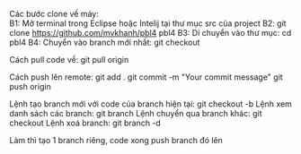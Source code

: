 Các bước clone về máy:  
B1: Mở terminal trong Eclipse hoặc Intelij tại thư mục src của project
B2: git clone https://github.com/mvkhanh/pbl4 pbl4
B3: Di chuyển vào thư mục: cd pbl4
B4: Chuyển vào branch mới nhất: git checkout <branch name>

Cách pull code về:
git pull origin <branch name>

Cách push lên remote:
git add .
git commit -m "Your commit message"
git push origin <branch name>

Lệnh tạo branch mới với code của branch hiện tại: git checkout -b <branch name>
Lệnh xem danh sách các branch: git branch
Lệnh chuyển qua branch khác: git checkout <branch name>
Lệnh xoá branch: git branch -d <branch name>

Làm thì tạo 1 branch riêng, code xong push branch đó lên
